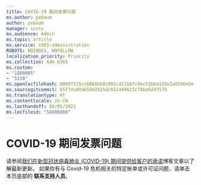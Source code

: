 ```yaml
---
title: COVID-19 期间发票问题
ms.author: pebaum
author: pebaum
manager: scotv
ms.audience: Admin
ms.topic: article
ms.service: o365-administration
ROBOTS: NOINDEX, NOFOLLOW
localization_priority: Priority
ms.collection: Adm_O365
ms.custom:
- "1500005"
- "5110"
ms.openlocfilehash: 80007315ccb868bb8c001cd21bb7c4ec53bba1d5e3a0106ebef557ede0398a96
ms.sourcegitcommit: b5f7da89a650d2915dc652449623c78be6247175
ms.translationtype: HT
ms.contentlocale: zh-CN
ms.lasthandoff: 08/05/2021
ms.locfileid: "54080808"
---
```

# <a name="covid-19-invoice-questions"></a>COVID-19 期间发票问题

请参阅[我们在新型冠状病毒肺炎 (COVID-19) 期间提供给客户的承诺](https://www.microsoft.com/microsoft-365/blog/2020/03/05/our-commitment-to-customers-during-covid-19/)博客文章以了解最新更新。  如果你有与 Covid-19 危机相关的特定帐单或许可证问题，请单击本页底部的 **联系支持人员**。
